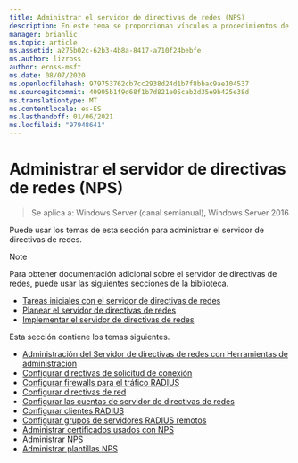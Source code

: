 ```yaml
---
title: Administrar el servidor de directivas de redes (NPS)
description: En este tema se proporcionan vínculos a procedimientos de administración para el servidor de directivas de redes en Windows Server 2016 e incluye vínculos a instrucciones adicionales sobre NPS.
manager: brianlic
ms.topic: article
ms.assetid: a275b02c-62b3-4b8a-8417-a710f24bebfe
ms.author: lizross
author: eross-msft
ms.date: 08/07/2020
ms.openlocfilehash: 979753762cb7cc2938d24d1b7f8bbac9ae104537
ms.sourcegitcommit: 40905b1f9d68f1b7d821e05cab2d35e9b425e38d
ms.translationtype: MT
ms.contentlocale: es-ES
ms.lasthandoff: 01/06/2021
ms.locfileid: "97948641"
---
```

# <a name="manage-network-policy-server-nps"></a>Administrar el servidor de directivas de redes (NPS)

>Se aplica a: Windows Server (canal semianual), Windows Server 2016

Puede usar los temas de esta sección para administrar el servidor de directivas de redes.

>[!NOTE]
>Para obtener documentación adicional sobre el servidor de directivas de redes, puede usar las siguientes secciones de la biblioteca.
>- [Tareas iniciales con el servidor de directivas de redes](nps-getstart-top.md)
>- [Planear el servidor de directivas de redes](nps-plan-top.md)
>- [Implementar el servidor de directivas de redes](nps-deploy.md)

Esta sección contiene los temas siguientes.

- [Administración del Servidor de directivas de redes con Herramientas de administración](nps-admintools.md)
- [Configurar directivas de solicitud de conexión](nps-crp-configure.md)
- [Configurar firewalls para el tráfico RADIUS](nps-firewalls-configure.md)
- [Configurar directivas de red](nps-np-configure.md)
- [Configurar las cuentas de servidor de directivas de redes](nps-accounting-configure.md)
- [Configurar clientes RADIUS](nps-radius-clients-configure.md)
- [Configurar grupos de servidores RADIUS remotos](nps-crp-rrsg-configure.md)
- [Administrar certificados usados con NPS](nps-manage-certificates.md)
- [Administrar NPS](nps-manage-servers.md)
- [Administrar plantillas NPS](nps-manage-templates.md)

